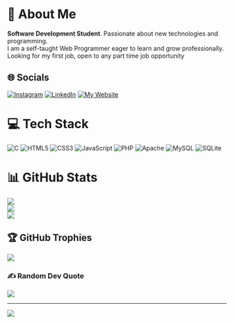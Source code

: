 # 💫 About Me
<strong>Software Development Student</strong>. Passionate about new technologies and programming.<br>I am a self-taught Web Programmer eager to learn and grow professionally.<br>Looking for my first job, open to any part time job opportunity


## 🌐 Socials
[![Instagram](https://img.shields.io/badge/Instagram-%23E4405F.svg?logo=Instagram&logoColor=white)](https://instagram.com/leandroblandi) [![LinkedIn](https://img.shields.io/badge/LinkedIn-%230077B5.svg?logo=linkedin&logoColor=white)](https://www.linkedin.com/in/leandro-blandi-987154236/) [![My Website](https://img.shields.io/badge/website-000000?logo=About.me&logoColor=white)](https://www.leandroblandi.netlify.app/)

# 💻 Tech Stack
![C](https://img.shields.io/badge/c-%2300599C.svg?style=for-the-badge&logo=c&logoColor=white) ![HTML5](https://img.shields.io/badge/html5-%23E34F26.svg?style=for-the-badge&logo=html5&logoColor=white) ![CSS3](https://img.shields.io/badge/css3-%231572B6.svg?style=for-the-badge&logo=css3&logoColor=white) ![JavaScript](https://img.shields.io/badge/javascript-%23323330.svg?style=for-the-badge&logo=javascript&logoColor=%23F7DF1E) ![PHP](https://img.shields.io/badge/php-%23777BB4.svg?style=for-the-badge&logo=php&logoColor=white) ![Apache](https://img.shields.io/badge/apache-%23D42029.svg?style=for-the-badge&logo=apache&logoColor=white) ![MySQL](https://img.shields.io/badge/mysql-%2300f.svg?style=for-the-badge&logo=mysql&logoColor=white) ![SQLite](https://img.shields.io/badge/sqlite-%2307405e.svg?style=for-the-badge&logo=sqlite&logoColor=white)
# 📊 GitHub Stats
![](https://github-readme-stats.vercel.app/api?username=leandroblandi&theme=material-palenight&hide_border=true&include_all_commits=false&count_private=true)<br/>
![](https://github-readme-streak-stats.herokuapp.com/?user=leandroblandi&theme=material-palenight&hide_border=true)<br/>
![](https://github-readme-stats.vercel.app/api/top-langs/?username=leandroblandi&theme=material-palenight&hide_border=true&include_all_commits=false&count_private=true&layout=compact)

## 🏆 GitHub Trophies
![](https://github-profile-trophy.vercel.app/?username=leandroblandi&theme=radical&no-frame=false&no-bg=true&margin-w=4)

### ✍️ Random Dev Quote
![](https://quotes-github-readme.vercel.app/api?type=horizontal&theme=radical)

---
[![](https://visitcount.itsvg.in/api?id=leandroblandi&icon=0&color=0)](https://visitcount.itsvg.in)

